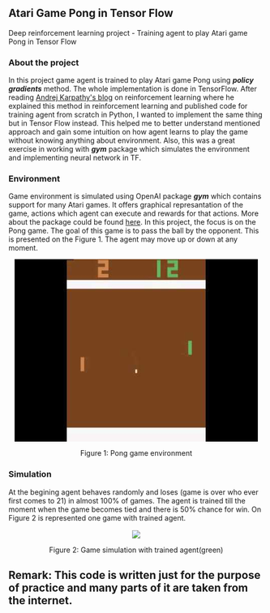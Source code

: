 ## Atari Game Pong in Tensor Flow

Deep reinforcement learning project - Training agent to play Atari game Pong in Tensor Flow

### About the project

In this project game agent is trained to play Atari game Pong using ***policy gradients*** method. The whole implementation is done in TensorFlow. After reading [Andrej Karpathy's blog](http://karpathy.github.io/2016/05/31/rl/) on reinforcement learning where he explained this method in reinforcement learning and published code for training agent from scratch in Python, I wanted to implement the same thing but in Tensor Flow instead. This helped me to better understand mentioned approach and gain some intuition on how agent learns to play the game without knowing anything about environment. Also, this was a great exercise in working with ***gym*** package which simulates the environment and implementing neural network in TF.

### Environment

Game environment is simulated using OpenAI package ***gym*** which contains support for many Atari games. It offers graphical represantation of the game, actions which agent can execute and rewards for that actions. More about the package could be found [here](https://gym.openai.com). 
In this project, the focus is on the Pong game. The goal of this game is to pass the ball by the opponent. This is presented on the Figure 1. The agent may move up or down at any moment. 

<p align="center">
<img style="float: center;margin:0 auto; " align="center" src="./images/hqdefault.jpg">   
<div align="center">
Figure 1: Pong game environment
</div>
</p>

### Simulation

At the begining agent behaves randomly and loses (game is over who ever first comes to 21) in almost 100% of games.
The agent is trained till the moment when the game becomes tied and there is 50% chance for win. On Figure 2 is represented one game with trained agent.
<p align="center">
<img style="float: center;margin:0 auto; " align="center" src="./pong-agent.gif">   
<div align="center">
Figure 2: Game simulation with trained agent(green)
</div>
</p>

## Remark: This code is written just for the purpose of practice and many parts of it are taken from the internet.

